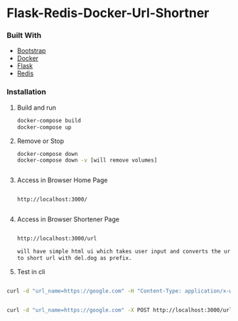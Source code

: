 # Flask-Redis-Docker-Url-Shortner

### Built With

* [Bootstrap](https://getbootstrap.com)
* [Docker](https://docs.docker.com/compose/gettingstarted/)
* [Flask](https://flask.palletsprojects.com/en/2.0.x/)
* [Redis](https://redis.io/)

### Installation


1. Build and run

   ```sh
   docker-compose build
   docker-compose up
   
   
   ```
2. Remove or Stop
   ```sh
   docker-compose down
   docker-compose down -v [will remove volumes]
   ```

   ```
3. Access in Browser Home Page
   ```sh
   
   http://localhost:3000/ 
   ```


   ```
3. Access in Browser Shortener Page
   ```sh
   
   http://localhost:3000/url

   will have simple html ui which takes user input and converts the url
   to short url with del.dog as prefix.
   
   ```
   
4.  Test in cli
   ```sh
  
  curl -d "url_name=https://google.com" -H "Content-Type: application/x-www-form-urlencoded" -X POST http://localhost:3000/url


  curl -d "url_name=https://google.com" -X POST http://localhost:3000/url


   ```